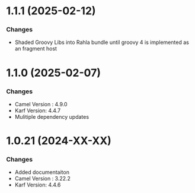 # 1.1.1 (2025-02-12)


### Changes

* Shaded Groovy Libs into Rahla bundle until groovy 4 is implemented as an fragment host

# 1.1.0 (2025-02-07)


### Changes

* Camel Version : 4.9.0
* Karf Version: 4.4.7
* Mulitiple dependency updates


# 1.0.21 (2024-XX-XX)


### Changes

* Added documentaiton
* Camel Version : 3.22.2
* Karf Version: 4.4.6
